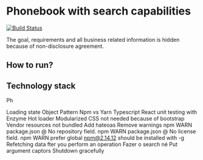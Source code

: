 # Phonebook with search capabilities

[![Build Status](https://travis-ci.org/gustavodido/phone-book-search.svg?branch=master)](https://travis-ci.org/gustavodido/phone-book-search)

The goal, requirements and all business related information is hidden because of non-disclosure agreement.

## How to run?

## Technology stack 


Ph

Loading state
Object Pattern
Npm vs Yarn
Typescript
React unit testing with Enzyme
Hot loader
Modularized CSS not needed because of bootstrap
Vendor resources not bundled
Add hateoas
Remove warnings
npm WARN package.json @ No repository field.
npm WARN package.json @ No license field.
npm WARN prefer global npm@2.14.12 should be installed with -g
Refetching data fter you perform an operation
Fazer o search né
Put argument captors
Shutdown gracefully